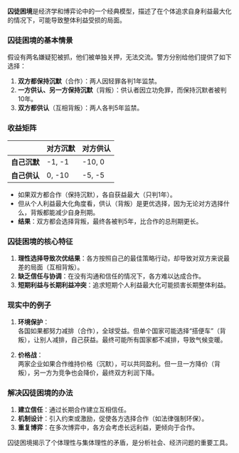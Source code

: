  
**囚徒困境**是经济学和博弈论中的一个经典模型，描述了在个体追求自身利益最大化的情况下，可能导致整体利益受损的局面。  

### **囚徒困境的基本情景**
假设有两名嫌疑犯被抓，他们被单独关押，无法交流。警方分别给他们提供了如下选择：  
1. **双方都保持沉默**（合作）：两人因轻罪各判1年监禁。  
2. **一方供认、另一方保持沉默**（背叛）：供认者因立功免罪，而保持沉默者被判10年。  
3. **双方都供认**（互相背叛）：两人各判5年监禁。  

### **收益矩阵**
|       | 对方沉默 | 对方供认 |
|-------|----------|----------|
| **自己沉默** | -1, -1  | -10, 0 |
| **自己供认** | 0, -10  | -5, -5 |

- 如果双方都合作（保持沉默），各自获益最大（只判1年）。  
- 但从个人利益最大化角度看，供认（背叛）是更优选择，因为无论对方选择什么，背叛都能减少自身刑期。  
- **结果**：双方都会选择背叛，最终各被判5年，比合作的总刑期更长。  

### **囚徒困境的核心特征**
1. **理性选择导致次优结果**：各方按照自己的最佳策略行动，却导致对双方来说最差的局面（互相背叛）。  
2. **缺乏信任与协调**：在没有沟通和信任的情况下，各方难以达成合作。  
3. **短期利益与长期利益冲突**：追求短期个人利益最大化可能损害长期整体利益。

### **现实中的例子**
1. **环境保护**：  
   各国如果都努力减排（合作），全球受益。但单个国家可能选择“搭便车”（背叛），让别人减排，自己获益。最终可能所有国家都不减排，导致气候变暖。  

2. **价格战**：  
   两家企业如果合作维持价格（沉默），可以共同盈利。但一旦一方降价（背叛），另一方为竞争也会降价，最终双方利润下降。

### **解决囚徒困境的办法**
1. **建立信任**：通过长期合作建立互相信任。  
2. **机制设计**：引入约束或激励，促使各方选择合作（如法律强制环保）。  
3. **重复博弈**：在多次博弈中，各方会考虑长远利益，更倾向于合作。  

囚徒困境揭示了个体理性与集体理性的矛盾，是分析社会、经济问题的重要工具。